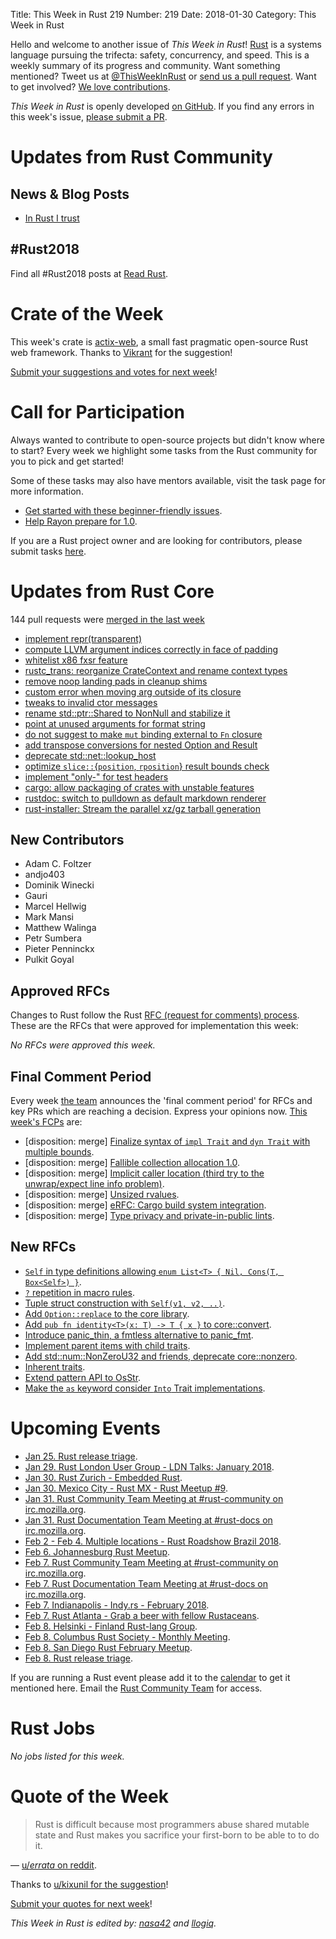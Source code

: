 Title: This Week in Rust 219
Number: 219
Date: 2018-01-30
Category: This Week in Rust

Hello and welcome to another issue of *This Week in Rust*!
[Rust](http://rust-lang.org) is a systems language pursuing the trifecta: safety, concurrency, and speed.
This is a weekly summary of its progress and community.
Want something mentioned? Tweet us at [@ThisWeekInRust](https://twitter.com/ThisWeekInRust) or [send us a pull request](https://github.com/cmr/this-week-in-rust).
Want to get involved? [We love contributions](https://github.com/rust-lang/rust/blob/master/CONTRIBUTING.md).

*This Week in Rust* is openly developed [on GitHub](https://github.com/cmr/this-week-in-rust).
If you find any errors in this week's issue, [please submit a PR](https://github.com/cmr/this-week-in-rust/pulls).

# Updates from Rust Community

## News & Blog Posts

* [In Rust I trust](http://www.badykov.com/rust/2018/01/28/in-rust-i-trust/)

## #Rust2018

Find all #Rust2018 posts at [Read Rust](http://readrust.net/rust2018/).

# Crate of the Week

This week's crate is [actix-web](https://github.com/actix/actix-web), a small fast pragmatic open-source Rust web framework. Thanks to [Vikrant](https://users.rust-lang.org/u/nasa42) for the suggestion!

[Submit your suggestions and votes for next week][submit_crate]!

[submit_crate]: https://users.rust-lang.org/t/crate-of-the-week/2704

# Call for Participation

Always wanted to contribute to open-source projects but didn't know where to start?
Every week we highlight some tasks from the Rust community for you to pick and get started!

Some of these tasks may also have mentors available, visit the task page for more information.

* [Get started with these beginner-friendly issues](https://www.rustaceans.org/findwork/starters).
* [Help Rayon prepare for 1.0](https://users.rust-lang.org/t/rayon-1-0-on-feb-14/14950).

If you are a Rust project owner and are looking for contributors, please submit tasks [here][guidelines].

[guidelines]: https://users.rust-lang.org/t/twir-call-for-participation/4821

# Updates from Rust Core

144 pull requests were [merged in the last week][merged]

[merged]: https://github.com/search?q=is%3Apr+org%3Arust-lang+is%3Amerged+merged%3A2017-01-15..2018-01-22

* [implement repr(transparent)](https://github.com/rust-lang/rust/pull/47158)
* [compute LLVM argument indices correctly in face of padding](https://github.com/rust-lang/rust/pull/47401)
* [whitelist x86 fxsr feature](https://github.com/rust-lang/rust/pull/47514)
* [rustc_trans: reorganize CrateContext and rename context types](https://github.com/rust-lang/rust/pull/47209)
* [remove noop landing pads in cleanup shims](https://github.com/rust-lang/rust/pull/47467)
* [custom error when moving arg outside of its closure](https://github.com/rust-lang/rust/pull/47144)
* [tweaks to invalid ctor messages](https://github.com/rust-lang/rust/pull/47116)
* [rename std::ptr::Shared to NonNull and stabilize it](https://github.com/rust-lang/rust/pull/46952)
* [point at unused arguments for format string](https://github.com/rust-lang/rust/pull/47481)
* [do not suggest to make `mut` binding external to `Fn` closure](https://github.com/rust-lang/rust/pull/47468)
* [add transpose conversions for nested Option and Result](https://github.com/rust-lang/rust/pull/47193)
* [deprecate std::net::lookup_host](https://github.com/rust-lang/rust/pull/47510)
* [optimize `slice::`{`position`, `rposition`} result bounds check](https://github.com/rust-lang/rust/pull/47333)
* [implement "only-<platforms>" for test headers](https://github.com/rust-lang/rust/pull/47487)
* [cargo: allow packaging of crates with unstable features](https://github.com/rust-lang/cargo/pull/4955)
* [rustdoc: switch to pulldown as default markdown renderer](https://github.com/rust-lang/rust/pull/47398)
* [rust-installer: Stream the parallel xz/gz tarball generation](https://github.com/rust-lang/rust-installer/pull/76)

## New Contributors

* Adam C. Foltzer
* andjo403
* Dominik Winecki
* Gauri
* Marcel Hellwig
* Mark Mansi
* Matthew Walinga
* Petr Sumbera
* Pieter Penninckx
* Pulkit Goyal

## Approved RFCs

Changes to Rust follow the Rust [RFC (request for comments)
process](https://github.com/rust-lang/rfcs#rust-rfcs). These
are the RFCs that were approved for implementation this week:

*No RFCs were approved this week.*

## Final Comment Period

Every week [the team](https://www.rust-lang.org/team.html) announces the
'final comment period' for RFCs and key PRs which are reaching a
decision. Express your opinions now. [This week's FCPs][fcp] are:

[fcp]: https://github.com/rust-lang/rfcs/labels/final-comment-period

* [disposition: merge] [Finalize syntax of `impl Trait` and `dyn Trait` with multiple bounds](https://github.com/rust-lang/rfcs/pull/2250).
* [disposition: merge] [Fallible collection allocation 1.0](https://github.com/rust-lang/rfcs/pull/2116).
* [disposition: merge] [Implicit caller location (third try to the unwrap/expect line info problem)](https://github.com/rust-lang/rfcs/pull/2091).
* [disposition: merge] [Unsized rvalues](https://github.com/rust-lang/rfcs/pull/1909).
* [disposition: merge] [eRFC: Cargo build system integration](https://github.com/rust-lang/rfcs/pull/2136).
* [disposition: merge] [Type privacy and private-in-public lints](https://github.com/rust-lang/rfcs/pull/2145).

## New RFCs

* [`Self` in type definitions allowing `enum List<T> { Nil, Cons(T, Box<Self>) }`](https://github.com/rust-lang/rfcs/pull/2300).
* [`?` repetition in macro rules](https://github.com/rust-lang/rfcs/pull/2298).
* [Tuple struct construction with `Self(v1, v2, ..)`](https://github.com/rust-lang/rfcs/pull/2302).
* [Add `Option::replace` to the core library](https://github.com/rust-lang/rfcs/pull/2296).
* [Add `pub fn identity<T>(x: T) -> T { x }` to core::convert](https://github.com/rust-lang/rfcs/pull/2306).
* [Introduce panic_thin, a fmtless alternative to panic_fmt](https://github.com/rust-lang/rfcs/pull/2305).
* [Implement parent items with child traits](https://github.com/rust-lang/rfcs/pull/2303).
* [Add std::num::NonZeroU32 and friends, deprecate core::nonzero](https://github.com/rust-lang/rfcs/pull/2307).
* [Inherent traits](https://github.com/rust-lang/rfcs/pull/2309).
* [Extend pattern API to OsStr](https://github.com/rust-lang/rfcs/pull/2295).
* [Make the `as` keyword consider `Into` Trait implementations](https://github.com/rust-lang/rfcs/pull/2308).

# Upcoming Events

* [Jan 25. Rust release triage](https://internals.rust-lang.org/t/release-cycle-triage-proposal/3544).
* [Jan 29. Rust London User Group - LDN Talks: January 2018](https://www.meetup.com/Rust-London-User-Group/events/246637221/).
* [Jan 30. Rust Zurich - Embedded Rust](https://www.meetup.com/Rust-Zurich/events/246675630/).
* [Jan 30. Mexico City - Rust MX - Rust Meetup #9](https://www.meetup.com/Rust-MX/events/246913439/).
* [Jan 31. Rust Community Team Meeting at #rust-community on irc.mozilla.org](https://chat.mibbit.com/?server=irc.mozilla.org&channel=%23rust-community).
* [Jan 31. Rust Documentation Team Meeting at #rust-docs on irc.mozilla.org](https://chat.mibbit.com/?server=irc.mozilla.org&channel=%23rust-docs).
* [Feb  2 - Feb 4. Multiple locations - Rust Roadshow Brazil 2018](https://mozillabr.org/2017/12/anunciando-o-rust-roadshow-brasil-2018-para-mobilizadores-de-todo-o-brasil/).
* [Feb  6. Johannesburg Rust Meetup](https://www.meetup.com/Johannesburg-Rust-Meetup/).
* [Feb  7. Rust Community Team Meeting at #rust-community on irc.mozilla.org](https://chat.mibbit.com/?server=irc.mozilla.org&channel=%23rust-community).
* [Feb  7. Rust Documentation Team Meeting at #rust-docs on irc.mozilla.org](https://chat.mibbit.com/?server=irc.mozilla.org&channel=%23rust-docs).
* [Feb  7. Indianapolis - Indy.rs - February 2018](https://www.meetup.com/indyrs/events/246726699/).
* [Feb  7. Rust Atlanta - Grab a beer with fellow Rustaceans](https://www.meetup.com/Rust-ATL/events/rhvgrmyxdbkb/).
* [Feb  8. Helsinki - Finland Rust-lang Group](https://www.meetup.com/Finland-Rust-Meetup/events/246866694/).
* [Feb  8. Columbus Rust Society - Monthly Meeting](https://www.meetup.com/columbus-rs/events/czcwhlyxdblb/).
* [Feb  8. San Diego Rust February Meetup](https://www.meetup.com/San-Diego-Rust/events/246906809/).
* [Feb  8. Rust release triage](https://internals.rust-lang.org/t/release-cycle-triage-proposal/3544).

If you are running a Rust event please add it to the [calendar] to get
it mentioned here. Email the [Rust Community Team][community] for access.

[calendar]: https://www.google.com/calendar/embed?src=apd9vmbc22egenmtu5l6c5jbfc%40group.calendar.google.com
[community]: mailto:community-team@rust-lang.org

# Rust Jobs

*No jobs listed for this week.*

# Quote of the Week

> Rust is difficult because most programmers abuse shared mutable state and Rust makes you sacrifice your first-born to be able to to do it.

— [u/_errata_ on reddit](https://www.reddit.com/r/rust/comments/7rza1q/why_is_rust_difficult/dt11dqx/).

Thanks to [u/kixunil for the suggestion](https://www.reddit.com/r/rust/comments/7rza1q/why_is_rust_difficult/dt22fol/)!

[Submit your quotes for next week][submit]!

[submit]: http://users.rust-lang.org/t/twir-quote-of-the-week/328

*This Week in Rust is edited by: [nasa42](https://github.com/nasa42) and [llogiq](https://github.com/llogiq).*
